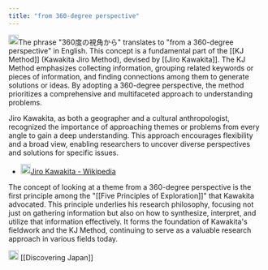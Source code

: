 ```yaml
---
title: "from 360-degree perspective"
---
```


<img src='https://scrapbox.io/api/pages/nishio/Discovering Japan/icon' alt='Discovering Japan.icon' height="19.5"/>The phrase "360度の視角から" translates to "from a 360-degree perspective" in English. This concept is a fundamental part of the [[KJ Method]] (Kawakita Jiro Method), devised by [[Jiro Kawakita]]. The KJ Method emphasizes collecting information, grouping related keywords or pieces of information, and finding connections among them to generate solutions or ideas. By adopting a 360-degree perspective, the method prioritizes a comprehensive and multifaceted approach to understanding problems.

Jiro Kawakita, as both a geographer and a cultural anthropologist, recognized the importance of approaching themes or problems from every angle to gain a deep understanding. This approach encourages flexibility and a broad view, enabling researchers to uncover diverse perspectives and solutions for specific issues.
- <img src='https://scrapbox.io/api/pages/nishio/nishio/icon' alt='nishio.icon' height="19.5"/>[Jiro Kawakita - Wikipedia](https://en.wikipedia.org/wiki/Jiro_Kawakita)

The concept of looking at a theme from a 360-degree perspective is the first principle among the "[[Five Principles of Exploration]]" that Kawakita advocated. This principle underlies his research philosophy, focusing not just on gathering information but also on how to synthesize, interpret, and utilize that information effectively. It forms the foundation of Kawakita's fieldwork and the KJ Method, continuing to serve as a valuable research approach in various fields today.

<img src='https://scrapbox.io/api/pages/nishio/en/icon' alt='en.icon' height="19.5"/>
[[Discovering Japan]]
